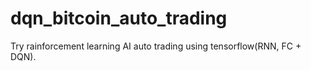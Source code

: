 # dqn_bitcoin_auto_trading
Try rainforcement learning AI auto trading using tensorflow(RNN, FC + DQN).
